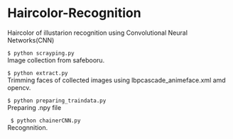 # Haircolor-Recognition
Haircolor of illustarion recognition using Convolutional Neural Networks(CNN)  

` $ python scrayping.py `  
Image collection from safebooru.

` $ python extract.py `  
Trimming faces of collected images using lbpcascade_animeface.xml amd opencv.

` $ python preparing_traindata.py `  
Preparing .npy file

` $ python chainerCNN.py`  
Recognnition.
